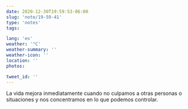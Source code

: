 ```yaml
---
date: 2020-12-30T19:59:53-06:00
slug: 'note/19-59-41'
type: 'notes'
tags:

lang: 'es'
weather: '°C'
weather-summary: ''
weather-icon: ''
location: ''
photos:

tweet_id: ''
---
```

La vida mejora inmediatamente cuando no culpamos a otras personas o situaciones y nos concentramos en lo que podemos controlar.